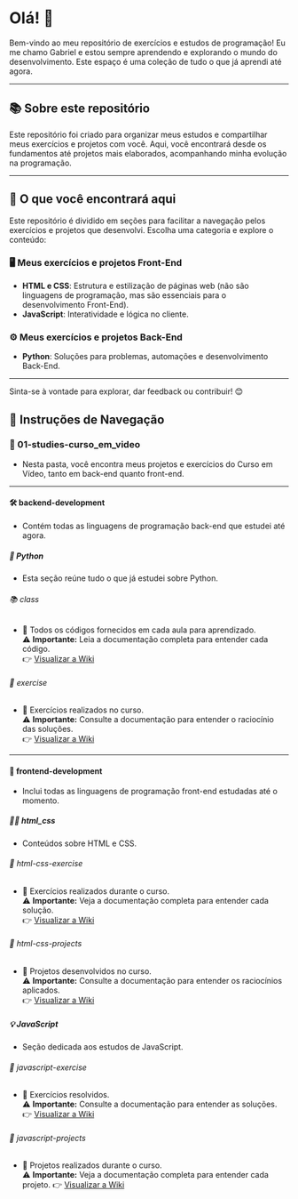 # Olá! 👋

Bem-vindo ao meu repositório de exercícios e estudos de programação! Eu me chamo Gabriel e estou sempre aprendendo e explorando o mundo do desenvolvimento. Este espaço é uma coleção de tudo o que já aprendi até agora.

---

## 📚 Sobre este repositório

Este repositório foi criado para organizar meus estudos e compartilhar meus exercícios e projetos com você. Aqui, você encontrará desde os fundamentos até projetos mais elaborados, acompanhando minha evolução na programação.

---

## 🚀 O que você encontrará aqui

Este repositório é dividido em seções para facilitar a navegação pelos exercícios e projetos que desenvolvi. Escolha uma categoria e explore o conteúdo:

### 🖥️ Meus exercícios e projetos Front-End
- **HTML e CSS**: Estrutura e estilização de páginas web (não são linguagens de programação, mas são essenciais para o desenvolvimento Front-End).
- **JavaScript**: Interatividade e lógica no cliente.

### ⚙️ Meus exercícios e projetos Back-End
- **Python**: Soluções para problemas, automações e desenvolvimento Back-End.

---

Sinta-se à vontade para explorar, dar feedback ou contribuir! 😊

## 🚀 Instruções de Navegação  

### 📁 01-studies-curso_em_video  
- Nesta pasta, você encontra meus projetos e exercícios do Curso em Vídeo, tanto em back-end quanto front-end.  

---

#### 🛠️ backend-development  
- Contém todas as linguagens de programação back-end que estudei até agora.  

##### 🐍 Python  
- Esta seção reúne tudo o que já estudei sobre Python.  

###### 📚 class  
- 📄 Todos os códigos fornecidos em cada aula para aprendizado.  
⚠️ **Importante:** Leia a documentação completa para entender cada código.  
👉 [Visualizar a Wiki](#)  

###### 💪 exercise  
- 📝 Exercícios realizados no curso.  
⚠️ **Importante:** Consulte a documentação para entender o raciocínio das soluções.  
👉 [Visualizar a Wiki](#)  

---

#### 🎨 frontend-development  
- Inclui todas as linguagens de programação front-end estudadas até o momento.  

##### 🧑‍🎨 html_css  
- Conteúdos sobre HTML e CSS.  

###### 💪 html-css-exercise  
- 📘 Exercícios realizados durante o curso.  
⚠️ **Importante:** Veja a documentação completa para entender cada solução.  
👉 [Visualizar a Wiki](#)  

###### 🚀 html-css-projects  
- 📁 Projetos desenvolvidos no curso.  
⚠️ **Importante:** Consulte a documentação para entender os raciocínios aplicados.  
👉 [Visualizar a Wiki](#)  

##### 💡 JavaScript  
- Seção dedicada aos estudos de JavaScript.  

###### 💪 javascript-exercise  
- 📘 Exercícios resolvidos.  
⚠️ **Importante:** Consulte a documentação para entender as soluções.  
👉 [Visualizar a Wiki](#)  

###### 🚀 javascript-projects  
- 📁 Projetos realizados durante o curso.  
⚠️ **Importante:** Veja a documentação completa para entender cada projeto. 
👉 [Visualizar a Wiki](#)   
